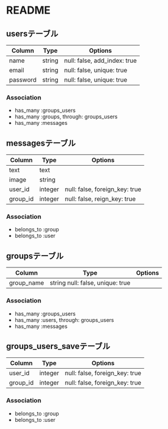 # README

## usersテーブル
|Column|Type|Options|
|------|----|-------|
|name|string|null: false, add_index: true|
|email|string|null: false, unique: true|
|password|string|null: false, unique: true|

### Association
- has_many :groups_users
- has_many :groups, through: groups_users
- has_many :messages

## messagesテーブル
|Column|Type|Options|
|------|----|-------|
|text|text|
|image|string|
|user_id|integer|null: false, foreign_key: true|
|group_id|integer|null: false, reign_key: true|

### Association
- belongs_to :group
- belongs_to :user

## groupsテーブル
|Column|Type|Options|
|------|----|-------|
|group_name|string null: false, unique: true|

### Association
- has_many :groups_users
- has_many :users, through: groups_users
- has_many :messages

## groups_users_saveテーブル
|Column|Type|Options|
|------|----|-------|
|user_id|integer|null: false, foreign_key: true|
|group_id|integer|null: false, foreign_key: true|

### Association
- belongs_to :group
- belongs_to :user
